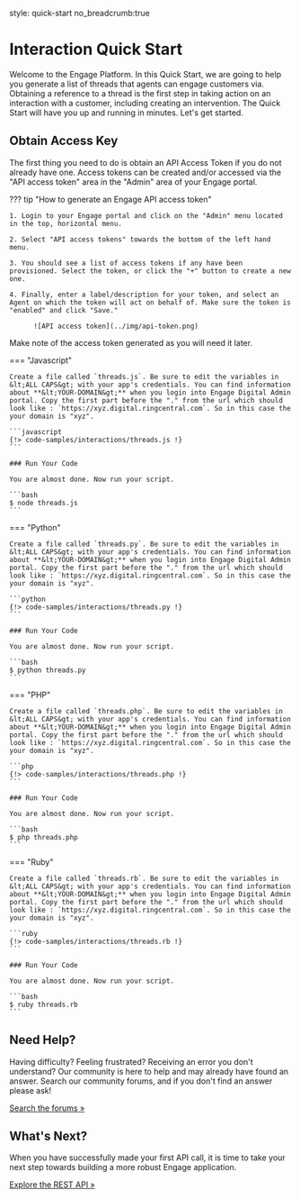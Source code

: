 style: quick-start
no_breadcrumb:true

# Interaction Quick Start

Welcome to the Engage Platform. In this Quick Start, we are going to help you generate a list of threads that agents can engage customers via. Obtaining a reference to a thread is the first step in taking action on an interaction with a customer, including creating an intervention. The Quick Start will have you up and running in minutes. Let's get started.

## Obtain Access Key

The first thing you need to do is obtain an API Access Token if you do not already have one. Access tokens can be created and/or accessed via the "API access token" area in the "Admin" area of your Engage portal.

??? tip "How to generate an Engage API access token"

    1. Login to your Engage portal and click on the "Admin" menu located in the top, horizontal menu.

    2. Select "API access tokens" towards the bottom of the left hand menu.

    3. You should see a list of access tokens if any have been provisioned. Select the token, or click the "+" button to create a new one.

    4. Finally, enter a label/description for your token, and select an Agent on which the token will act on behalf of. Make sure the token is "enabled" and click "Save."

          ![API access token](../img/api-token.png)

Make note of the access token generated as you will need it later.

=== "Javascript"

    Create a file called `threads.js`. Be sure to edit the variables in &lt;ALL CAPS&gt; with your app's credentials. You can find information about **&lt;YOUR-DOMAIN&gt;** when you login into Engage Digital Admin portal. Copy the first part before the "." from the url which should look like : `https://xyz.digital.ringcentral.com`. So in this case the your domain is "xyz".

    ```javascript
    {!> code-samples/interactions/threads.js !}
    ```

    ### Run Your Code

    You are almost done. Now run your script.

    ```bash
    $ node threads.js
    ```

=== "Python"

    Create a file called `threads.py`. Be sure to edit the variables in &lt;ALL CAPS&gt; with your app's credentials. You can find information about **&lt;YOUR-DOMAIN&gt;** when you login into Engage Digital Admin portal. Copy the first part before the "." from the url which should look like : `https://xyz.digital.ringcentral.com`. So in this case the your domain is "xyz".

    ```python
    {!> code-samples/interactions/threads.py !}
    ```

    ### Run Your Code

    You are almost done. Now run your script.

    ```bash
    $ python threads.py
    ```

=== "PHP"

    Create a file called `threads.php`. Be sure to edit the variables in &lt;ALL CAPS&gt; with your app's credentials. You can find information about **&lt;YOUR-DOMAIN&gt;** when you login into Engage Digital Admin portal. Copy the first part before the "." from the url which should look like : `https://xyz.digital.ringcentral.com`. So in this case the your domain is "xyz".

    ```php
    {!> code-samples/interactions/threads.php !}
    ```

    ### Run Your Code

    You are almost done. Now run your script.

    ```bash
    $ php threads.php
    ```

=== "Ruby"

    Create a file called `threads.rb`. Be sure to edit the variables in &lt;ALL CAPS&gt; with your app's credentials. You can find information about **&lt;YOUR-DOMAIN&gt;** when you login into Engage Digital Admin portal. Copy the first part before the "." from the url which should look like : `https://xyz.digital.ringcentral.com`. So in this case the your domain is "xyz".

    ```ruby
    {!> code-samples/interactions/threads.rb !}
    ```

    ### Run Your Code

    You are almost done. Now run your script.

    ```bash
    $ ruby threads.rb
    ```


## Need Help?

Having difficulty? Feeling frustrated? Receiving an error you don't understand? Our community is here to help and may already have found an answer. Search our community forums, and if you don't find an answer please ask!

<a target="_new" href="https://forums.developers.ringcentral.com/search.html?c=72&includeChildren=true&f=&type=question+OR+kbentry+OR+topic&redirect=search%2Fsearch&sort=newest&q=interactions">Search the forums &raquo;</a>

## What's Next?

When you have successfully made your first API call, it is time to take your next step towards building a more robust Engage application.

<a class="btn btn-success btn-lg" href="https://developers.ringcentral.com/engage/api-reference/">Explore the REST API &raquo;</a>

